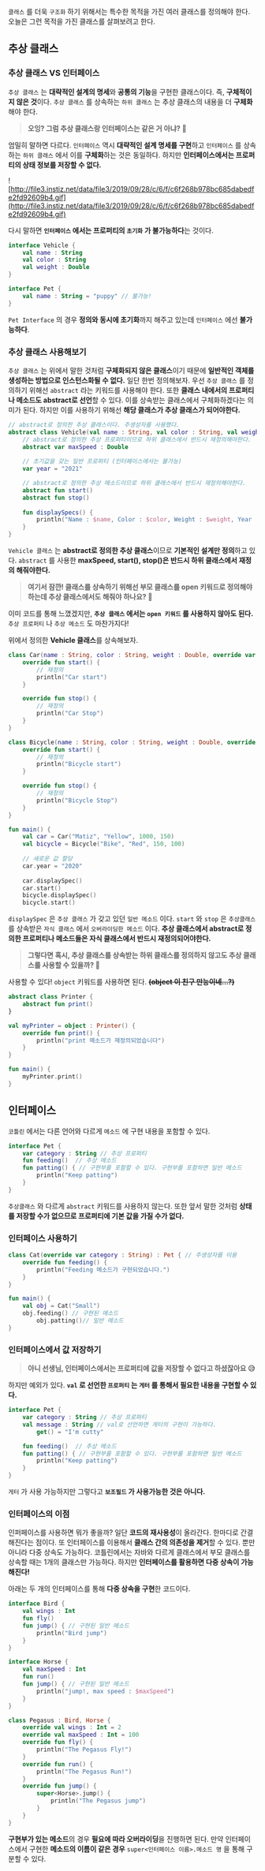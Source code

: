`클래스` 를 더욱 `구조화` 하기 위해서는 특수한 목적을 가진 여러 클래스를 정의해야 한다. 오늘은 그런 목적을 가진 클래스를 살펴보려고 한다.

## 추상 클래스
### 추상 클래스 VS 인터페이스

`추상 클래스` 는 **대략적인 설계의 명세**와 **공통의 기능**을 구현한 클래스이다. 즉, **구체적이지 않은 것**이다. `추상 클래스` 를 상속하는 `하위 클래스` 는 추상 클래스의 내용을 더 **구체화** 해야 한다.

> **오잉? 그럼 추상 클래스랑 인터페이스는 같은 거 아냐? 🤔**

엄밀히 말하면 다르다. `인터페이스` 역시 **대략적인 설계 명세를 구현**하고 `인터페이스` 를 상속하는 `하위 클래스` 에서 이를 **구체화**하는 것은 동일하다. 하지만 **인터페이스에서는 프로퍼티의 상태 정보를 저장할 수 없다.**

![http://file3.instiz.net/data/file3/2019/09/28/c/6/f/c6f268b978bc685dabedfe2fd92609b4.gif](http://file3.instiz.net/data/file3/2019/09/28/c/6/f/c6f268b978bc685dabedfe2fd92609b4.gif)

다시 말하면 **`인터페이스` 에서는 프로퍼티의 `초기화` 가 불가능하다**는 것이다. 

```kotlin
interface Vehicle {
	val name : String
	val color : String
	val weight : Double
}

interface Pet {
	val name : String = "puppy" // 불가능!
}
```

`Pet Interface` 의 경우 **정의와 동시에 초기화**까지 해주고 있는데 `인터페이스` 에선 **불가능하다**. 
### 추상 클래스 사용해보기
`추상 클래스` 는 위에서 말한 것처럼 **구체화되지 않은 클래스**이기 때문에 **일반적인 객체를 생성하는 방법으로 인스턴스화될 수 없다.**  일단 한번 정의해보자. 우선 `추상 클래스` 를 정의하기 위해선 `abstract` 라는 키워드를 사용해야 한다. 또한 **클래스 내에서의 프로퍼티나 메소드도 abstract로 선언**할 수 있다. 이를 상속받는 클래스에서 구체화하겠다는 의미가 된다. 하지만 이를 사용하기 위해선 **해당 클래스가 추상 클래스가 되어야한다.**

```kotlin
// abstract로 정의한 추상 클래스이다. 주생성자를 사용했다.
abstract class Vehicle(val name : String, val color : String, val weight : Double) {
	// abstract로 정의한 추상 프로퍼티이므로 하위 클래스에서 반드시 재정의해야한다.
	abstract var maxSpeed : Double 
	
	// 초기값을 갖는 일반 프로퍼티 (인터페이스에서는 불가능)	
	var year = "2021"

	// abstract로 정의한 추상 메소드이므로 하위 클래스에서 반드시 재정의해야한다.
	abstract fun start()
	abstract fun stop()
	
	fun displaySpecs() {
		println("Name : $name, Color : $color, Weight : $weight, Year : $year, MaxSpeed : $maxSpeed")
	}
}
```

`Vehicle 클래스` 는 **abstract로 정의한 추상 클래스**이므로 **기본적인 설계만 정의**하고 있다. `abstract` 를 사용한 **maxSpeed, start(), stop()은 반드시 하위 클래스에서 재정의 해줘야한다.**

> **여기서 잠깐!
클래스를 상속하기 위해선 부모 클래스를 open 키워드로 정의해야 하는데 추상 클래스에서도 해줘야 하나요? 🤔**

이미 코드를 통해 느꼈겠지만, **`추상 클래스` 에서는 `open 키워드` 를 사용하지 않아도 된다.**
`추상 프로퍼티` 나 `추상 메소드` 도 마찬가지다!

위에서 정의한 **Vehicle 클래스**를 상속해보자.
```kotlin
class Car(name : String, color : String, weight : Double, override var maxSpeed : Double) : Vehicle(name, color, weight) {
	override fun start() {
		// 재정의
		println("Car start")
	}

	override fun stop() {
		// 재정의
		println("Car Stop")
	}
}

class Bicycle(name : String, color : String, weight : Double, override var maxSpeed : Double) : Vehicle(name, color, weight) {
	override fun start() {
		// 재정의
		println("Bicycle start")
	}

	override fun stop() {
		// 재정의
		println("Bicycle Stop")
	}
}

fun main() {
	val car = Car("Matiz", "Yellow", 1000, 150)
	val bicycle = Bicycle("Bike", "Red", 150, 100)
	
	// 새로운 값 할당
	car.year = "2020"
	
	car.displaySpec()
	car.start()
	bicycle.displaySpec()
	bicycle.start()
```

`displaySpec` 은 `추상 클래스` 가 갖고 있던 `일반 메소드` 이다. `start` 와 `stop` 은 `추상클래스` 를 상속받은 `자식 클래스` 에서 `오버라이딩한 메소드` 이다. **추상 클래스에서 abstract로 정의한 프로퍼티나 메소드들은 자식 클래스에서 반드시 재정의되어야한다.**

> **그렇다면 혹시, 추상 클래스를 상속받는 하위 클래스를 정의하지 않고도 추상 클래스를 사용할 수 있을까? 🤔**

사용할 수 있다! `object` 키워드를 사용하면 된다. **~~(object 이 친구 만능이네...?)~~**

```kotlin
abstract class Printer {
	abstract fun print()
}

val myPrinter = object : Printer() {
	override fun print() {
		println("print 메소드가 재정의되었습니다")
	}
}

fun main() {
	myPrinter.print()
}
```
## 인터페이스

`코틀린` 에서는 다른 언어와 다르게 `메소드` 에 구현 내용을 포함할 수 있다.

```kotlin
interface Pet {
	var category : String // 추상 프로퍼티
	fun feeding()  // 추상 메소드
	fun patting() { // 구현부를 포함할 수 있다. 구현부를 포함하면 일반 메소드
		println("Keep patting")
	}
}
```

`추상클래스` 와 다르게 `abstract` 키워드를 사용하지 않는다.
또한 앞서 말한 것처럼 **상태를 저장할 수가 없으므로 프로퍼티에 기본 값을 가질 수가 없다.**

### 인터페이스 사용하기

```kotlin
class Cat(override var category : String) : Pet { // 주생성자를 이용
	override fun feeding() {
		println("Feeding 메소드가 구현되었습니다.")
	}
}

fun main() {
	val obj = Cat("Small")
	obj.feeding() // 구현된 메소드
		obj.patting()// 일반 메소드
}
```
### 인터페이스에서 값 저장하기

> **아니 선생님, 인터페이스에서는 프로퍼티에 값을 저장할 수 없다고 하셨잖아요 😥**

하지만 예외가 있다. **`val` 로 선언한 `프로퍼티` 는 `게터` 를 통해서 필요한 내용을 구현할 수 있다.**

```kotlin
interface Pet {
	var category : String // 추상 프로퍼티
	val message : String // val로 선언하면 게터의 구현이 가능하다.
		get() = "I'm cutty"

	fun feeding()  // 추상 메소드
	fun patting() { // 구현부를 포함할 수 있다. 구현부를 포함하면 일반 메소드
		println("Keep patting")
	}
}
```

`게터` 가 사용 가능하지만 그렇다고 **`보조필드` 가 사용가능한 것은 아니다.**

### 인터페이스의 이점

인퍼페이스를 사용하면 뭐가 좋을까? 일단 **코드의 재사용성**이 올라간다. 한마디로 간결해진다는 점이다. 또 인터페이스를 이용해서 **클래스 간의 의존성을 제거**할 수 있다. 뿐만 아니라 다중 상속도 가능하다. 코틀린에서는 자바와 다르게 클래스에서 부모 클래스를 상속할 때는 1개의 클래스만 가능하다. 하지만 **인터페이스를 활용하면 다중 상속이 가능해진다!**

아래는 두 개의 인터페이스를 통해 **다중 상속을 구현**한 코드이다.

```kotlin
interface Bird {
	val wings : Int
	fun fly()
	fun jump() { // 구현된 일반 메소드
		println("Bird jump")
	}
}

interface Horse {
	val maxSpeed : Int
	fun run()
	fun jump() { // 구현된 일반 메소드
		println("jump!, max speed : $maxSpeed")
	}
}

class Pegasus : Bird, Horse {
	override val wings : Int = 2
	override val maxSpeed : Int = 100
	override fun fly() {
		println("The Pegasus Fly!")
	}
	override fun run() {
		println("The Pegasus Run!")
	}
	override fun jump() {
		super<Horse>.jump() {
			println("The Pegasus jump")
		}
	}
}

```

**구현부가 있는 메소드**의 경우 **필요에 따라 오버라이딩**을 진행하면 된다. 만약 인터페이스에서 구현한 **메소드의 이름이 같은 경우** `super<인터페이스 이름>.메소드 명` 을 통해 구분할 수 있다.

